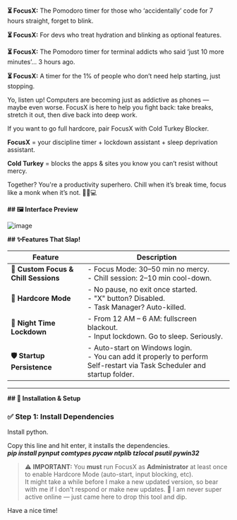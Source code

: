 **⏳ FocusX:**
The Pomodoro timer for those who ‘accidentally’ code for 7 hours straight, forget to blink.

**⏳ FocusX:**
For devs who treat hydration and blinking as optional features. 

**⏳ FocusX:**
The Pomodoro timer for terminal addicts who said ‘just 10 more minutes’... 3 hours ago.

**⏳ FocusX:**
A timer for the 1% of people who don’t need help starting, just stopping.

Yo, listen up! Computers are becoming just as addictive as phones — maybe even worse.
FocusX is here to help you fight back: take breaks, stretch it out, then dive back into deep work.

If you want to go full hardcore, pair FocusX with Cold Turkey Blocker.

**FocusX** = your discipline timer + lockdown assistant + sleep deprivation assistant.

**Cold Turkey** = blocks the apps & sites you know you can’t resist without mercy. 

Together? You're a productivity superhero.
Chill when it’s break time, focus like a monk when it’s not. 🧘‍♂️💻

**## 🖼️ Interface Preview**

![image](https://github.com/user-attachments/assets/e5465f4b-e612-4823-847f-0baca93cc048)

**## ✨Features That Slap!**

| Feature | Description |
|--------|-------------|
| **🧠 Custom Focus & Chill Sessions** | - Focus Mode: 30–50 min no mercy. <br> - Chill session: 2–10 min cool-down. |
| **💪 Hardcore Mode** | - No pause, no exit once started. <br> - "X" button? Disabled. <br> - Task Manager? Auto-killed. |
| **🌙 Night Time Lockdown** | - From 12 AM – 6 AM: fullscreen blackout. <br> - Input lockdown. Go to sleep. Seriously. |
| **🛡️ Startup Persistence** | - Auto-start on Windows login. <br> - You can add it properly to perform Self-restart via Task Scheduler and startup folder. |

---

**## 🔧 Installation & Setup**

### ✅ Step 1: Install Dependencies

Install python.

Copy this line and hit enter, it installs the dependencies.  <br>
_**pip install pynput comtypes pycaw ntplib tzlocal psutil pywin32**_

> ⚠️ **IMPORTANT:** You **must** run FocusX as **Administrator** at least once to enable Hardcore Mode (auto-start, input blocking, etc).
> <br>
> It might take a while before I make a new updated version, so bear with me if I don't respond or make new updates.
> 💬 I am never super active online — just came here to drop this tool and dip.  

Have a nice time!
